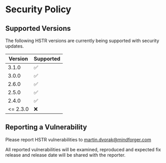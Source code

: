 # Security Policy

## Supported Versions

The following HSTR versions are currently being supported with security updates.

| Version  | Supported          |
| -------- | ------------------ |
| 3.1.0    | :white_check_mark: |
| 3.0.0    | :white_check_mark: |
| 2.6.0    | :white_check_mark: |
| 2.5.0    | :white_check_mark: |
| 2.4.0    | :white_check_mark: |
| <= 2.3.0 | :x:                |

## Reporting a Vulnerability

Please report HSTR vulnerabilities to
[martin.dvorak@mindforger.com](martin.dvorak@mindforger.com)

All reported vulnerabilities will be examined, reproduced and
expected fix release and release date will be shared with
the reporter.

